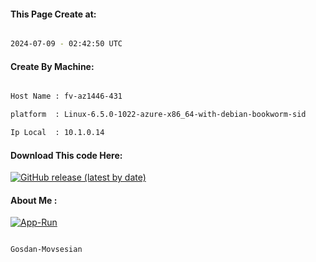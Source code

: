 
   
#### This Page Create at:

```bash

2024-07-09 - 02:42:50 UTC

```

#### Create By Machine:

```bash

Host Name : fv-az1446-431

platform  : Linux-6.5.0-1022-azure-x86_64-with-debian-bookworm-sid

Ip Local  : 10.1.0.14

```
#### Download This code Here:

[![GitHub release (latest by date)](https://img.shields.io/github/v/release/Gosdan-Movsesian/Gosdan?style=for-the-badge&label=Download)](https://github.com/Gosdan-Movsesian/Gosdan/releases) 

</p> 

#### About Me :

[![App-Run](https://github.com/Gosdan-Movsesian/Gosdan/actions/workflows/App-Run.yml/badge.svg)](https://github.com/Gosdan-Movsesian/Gosdan/actions/workflows/App-Run.yml)

```bash

Gosdan-Movsesian

```

